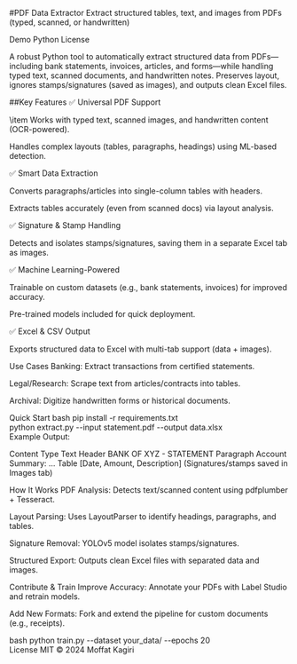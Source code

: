 #PDF Data Extractor
Extract structured tables, text, and images from PDFs (typed, scanned, or handwritten)

Demo
Python
License

A robust Python tool to automatically extract structured data from PDFs—including bank statements, invoices, articles, and forms—while handling typed text, scanned documents, and handwritten notes. Preserves layout, ignores stamps/signatures (saved as images), and outputs clean Excel files.

##Key Features
✅ Universal PDF Support

\item Works with typed text, scanned images, and handwritten content (OCR-powered).

Handles complex layouts (tables, paragraphs, headings) using ML-based detection.

✅ Smart Data Extraction

Converts paragraphs/articles into single-column tables with headers.

Extracts tables accurately (even from scanned docs) via layout analysis.

✅ Signature & Stamp Handling

Detects and isolates stamps/signatures, saving them in a separate Excel tab as images.

✅ Machine Learning-Powered

Trainable on custom datasets (e.g., bank statements, invoices) for improved accuracy.

Pre-trained models included for quick deployment.

✅ Excel & CSV Output

Exports structured data to Excel with multi-tab support (data + images).

Use Cases
Banking: Extract transactions from certified statements.

Legal/Research: Scrape text from articles/contracts into tables.

Archival: Digitize handwritten forms or historical documents.

Quick Start
bash
pip install -r requirements.txt  
python extract.py --input statement.pdf --output data.xlsx  
Example Output:

Content Type	Text
Header	BANK OF XYZ - STATEMENT
Paragraph	Account Summary: ...
Table	[Date, Amount, Description]
(Signatures/stamps saved in Images tab)

How It Works
PDF Analysis: Detects text/scanned content using pdfplumber + Tesseract.

Layout Parsing: Uses LayoutParser to identify headings, paragraphs, and tables.

Signature Removal: YOLOv5 model isolates stamps/signatures.

Structured Export: Outputs clean Excel files with separated data and images.

Contribute & Train
Improve Accuracy: Annotate your PDFs with Label Studio and retrain models.

Add New Formats: Fork and extend the pipeline for custom documents (e.g., receipts).

bash
python train.py --dataset your_data/ --epochs 20  
License
MIT © 2024 Moffat Kagiri
